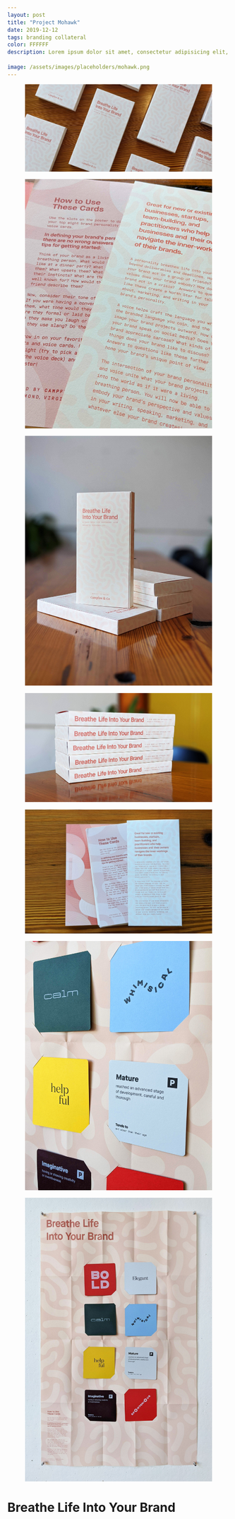 ```yaml
---
layout: post
title: "Project Mohawk"
date: 2019-12-12
tags: branding collateral
color: FFFFFF
description: Lorem ipsum dolor sit amet, consectetur adipisicing elit, sed do eiusmod tempor incididunt ut labore et dolore magna aliqua. Ut enim ad minim veniam, quis nostrud exercitation ullamco laboris nisi ut aliquip ex ea commodo consequat.

image: /assets/images/placeholders/mohawk.png
---
```

<div class="container">
<figure class="large-img">
  <img src="/assets/images/mohawk/1-overall.jpg" alt="Placeholder"/>
</figure>
</div>

<div class="container-double">
<figure >
  <img src="/assets/images/mohawk/2-detail.jpg" alt="Placeholder"/>
</figure>
<figure >
  <img src="/assets/images/mohawk/3-arranged.jpg" alt="Placeholder"/>
</figure>
</div>

<div class="container">
<figure>
  <img src="/assets/images/mohawk/4-stacked.jpg" alt="Placeholder"/>
</figure>
</div>

<div class="container-double">
<figure >
  <img src="/assets/images/mohawk/5-layed out.jpg" alt="Placeholder"/>
</figure>
<figure >
  <img src="/assets/images/mohawk/6-cards.jpg" alt="Placeholder"/>
</figure>
<figure >
  <img src="/assets/images/mohawk/7-poster.jpg" alt="Placeholder"/>
</figure>
<h1>Breathe Life Into Your Brand</h1>
</div>
